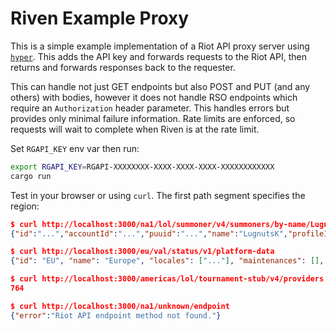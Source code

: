 # Riven Example Proxy

This is a simple example implementation of a Riot API proxy server using
[`hyper`](https://github.com/hyperium/hyper). This adds the API key and
forwards requests to the Riot API, then returns and forwards responses back to
the requester.

This can handle not just GET endpoints but also POST and PUT (and any others)
with bodies, however it does not handle RSO endpoints which require an
`Authorization` header parameter. This handles errors but provides only minimal
failure information. Rate limits are enforced, so requests will wait to complete
when Riven is at the rate limit.

Set `RGAPI_KEY` env var then run:
```bash
export RGAPI_KEY=RGAPI-XXXXXXXX-XXXX-XXXX-XXXX-XXXXXXXXXXXX
cargo run
```

Test in your browser or using `curl`. The first path segment specifies the region:
```json
$ curl http://localhost:3000/na1/lol/summoner/v4/summoners/by-name/LugnutsK
{"id":"...","accountId":"...","puuid":"...","name":"LugnutsK","profileIconId":4540,"revisionDate":1589704662000,"summonerLevel":111}

$ curl http://localhost:3000/eu/val/status/v1/platform-data
{"id": "EU", "name": "Europe", "locales": ["..."], "maintenances": [], "incidents": []}

$ curl http://localhost:3000/americas/lol/tournament-stub/v4/providers -H "Content-Type: application/json" -d '{"region":"JP","url":"https://github.com/MingweiSamuel/Riven"}'
764

$ curl http://localhost:3000/na1/unknown/endpoint
{"error":"Riot API endpoint method not found."}
```
